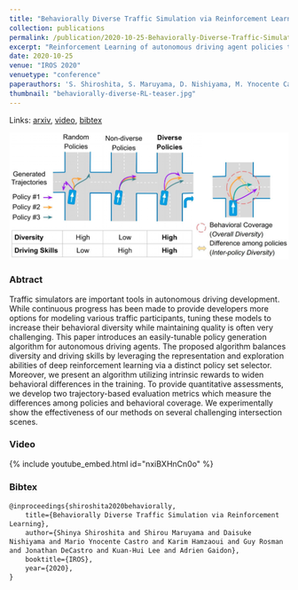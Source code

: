 ```yaml
---
title: "Behaviorally Diverse Traffic Simulation via Reinforcement Learning"
collection: publications
permalink: /publication/2020-10-25-Behaviorally-Diverse-Traffic-Simulation-via-RL
excerpt: "Reinforcement Learning of autonomous driving agent policies to balance driving skills and behavioral diversity."
date: 2020-10-25
venue: "IROS 2020"
venuetype: "conference"
paperauthors: 'S. Shiroshita, S. Maruyama, D. Nishiyama, M. Ynocente Castro, K. Hamzaoui, G. Rosman, J. DeCastro, KH. Lee, A. Gaidon'
thumbnail: "behaviorally-diverse-RL-teaser.jpg"
---
```


Links: [arxiv](https://arxiv.org/abs/2011.05741), [video](#video), [bibtex](#bibtex)

![Behaviorally Diverse RL](/images/behaviorally-diverse-RL.jpg)

### Abtract

Traffic simulators are important tools in autonomous driving development. While continuous progress has been made to provide developers more options for modeling various traffic participants, tuning these models to increase their behavioral diversity while maintaining quality is often very challenging. This paper introduces an easily-tunable policy generation algorithm for autonomous driving agents. The proposed algorithm balances diversity and driving skills by leveraging the representation and exploration abilities of deep reinforcement learning via a distinct policy set selector. Moreover, we present an algorithm utilizing intrinsic rewards to widen behavioral differences in the training. To provide quantitative assessments, we develop two trajectory-based evaluation metrics which measure the differences among policies and behavioral coverage. We experimentally show the effectiveness of our methods on several challenging intersection scenes.


### Video

{% include youtube_embed.html id="nxiBXHnCn0o" %}


### Bibtex

    @inproceedings{shiroshita2020behaviorally,
        title={Behaviorally Diverse Traffic Simulation via Reinforcement Learning},
        author={Shinya Shiroshita and Shirou Maruyama and Daisuke Nishiyama and Mario Ynocente Castro and Karim Hamzaoui and Guy Rosman and Jonathan DeCastro and Kuan-Hui Lee and Adrien Gaidon},
        booktitle={IROS},
        year={2020},
    }